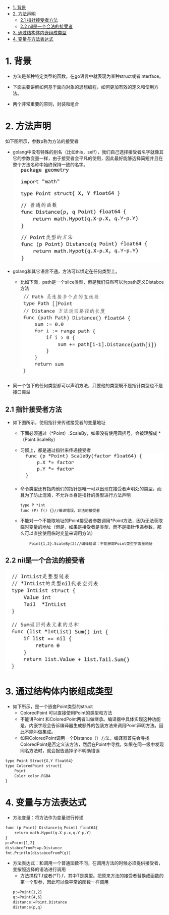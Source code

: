<!-- TOC -->

- [1. 背景](#1-背景)
- [2. 方法声明](#2-方法声明)
    - [2.1 指针接受者方法](#21-指针接受者方法)
    - [2.2 nil是一个合法的接受者](#22-nil是一个合法的接受者)
- [3. 通过结构体内嵌组成类型](#3-通过结构体内嵌组成类型)
- [4. 变量与方法表达式](#4-变量与方法表达式)

<!-- /TOC -->
# 1. 背景
* 方法是某种特定类型的函数。在go语言中就表现为某种struct或者interface。

* 下面主要讲解如何基于面向对象的思想编程，如何更加有效的定义和使用方法。

* 两个非常重要的原则，封装和组合

# 2. 方法声明
如下图所示，参数p称为方法的接受者
* golang中没有特殊的别名（比如this，self），我们自己选择接受者名字就像其它的参数变量一样，由于接受者会平凡的使用，因此最好能够选择简短并且在整个方法名称中始终保持一致的名字。
![](./images/2019-11-27-17-31-16.png)


* golang和其它语言不通，方法可以绑定在任何类型上。
    * 比如下面，path是一个slice类型，但是我们任然可以为path定义Distabce方法
![](./images/2019-11-27-17-37-40.png)


* 同一个包下的任何类型都可以声明方法，只要他的类型既不是指针类型也不是接口类型

## 2.1 指针接受者方法
* 如下图所示，使用指针来传递接受者的变量地址
    * 下面必须通过（*Point）.ScaleBy，如果没有使用圆括号，会被理解成 *（Point.ScaleBy）
    * 习惯上，都是通过指针来传递接受者
    ![](./images/2019-11-28-09-37-21.png)
    * 命令类型还有指向他们的指针是唯一可以出现在接受者声明处的类型，而且为了防止混淆，不允许本身是指针的类型进行方法声明
        ```
        type P *int
        func (P) f() {}//编译错误，非法的接受者
        ```
    
    * 不能对一个不能取地址的Point接受者参数调用*Point方法，因为无法获取临时变量的地址（但是，如果是接受者是类型，而不是指针传递参数，那么可以直接使用临时变量来调用方法）
        ```
            Point{1,2}.ScaleBy(2)//编译错误：不能获取Point类型字面量地址
        ```

## 2.2 nil是一个合法的接受者
![](./images/2019-11-28-10-17-43.png)

# 3. 通过结构体内嵌组成类型
* 如下所示，是一个嵌套Point类型的struct
    * ColoredPoint 可以直接使用Point的类型和方法
    * 不能讲Point 和ColoredPoint两者叫做继承。编译器中具体实现这种功能是，内嵌字段会告诉编译器生成额外的包装方法来调用Point声明方法。因此不能叫做集成。
    * 如果ColoredPoint调用一个Distance（）方法，编译器首先会寻找ColoredPoint是否定义该方法，然后在Point中寻找，如果在同一级中发现同名方法时，就会报告选择子不明确错误
```
type Point Struct{X,Y float64}
type ColoredPoint struct{
    Point
    Color color.RGBA
}
```
 
# 4. 变量与方法表达式
* 方法变量：将方法作为变量进行传递
```
func (p Point) Distance(q Point) float64{
    return math.Hypot(q.X-p.x,q.Y-p.Y)
}
p:=Point{1,2}
distabceFromP:=p.Distance
fmt.Println(distabceFromP(q))
```

* 方法表达式：和调用一个普通函数不同，在调用方法的时候必须提供接受者，变按照选择的语法进行调用
    * 方法携程T.f或者(*T).f，其中T是类型。把原来方法的接受者替换成函数的第一个形参，因此可以像平常的函数一样调用
    ```
    p:=Point{1,2}
    q:=Point{4,6}
    distance:=Point.Distance
    distance(p,q)
    ```

